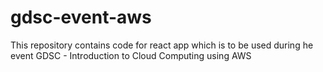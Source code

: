 # gdsc-event-aws
This repository contains code for react app which is to be used during he event GDSC - Introduction to Cloud Computing using AWS